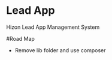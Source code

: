 Lead App
==========

Hizon Lead App Management System

#Road Map
- Remove lib folder and use composer
